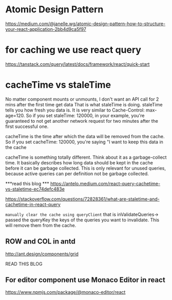 # Atomic Design Pattern
https://medium.com/@janelle.wg/atomic-design-pattern-how-to-structure-your-react-application-2bb4d9ca5f97



# for caching we use react query
https://tanstack.com/query/latest/docs/framework/react/quick-start

# cacheTime vs staleTime
No matter component mounts or unmounts, I don't want an API call for 2 mins after the first time get data
That is what staleTime is doing. staleTime tells you how fresh you data is. It is very similar to Cache-Control: max-age=120.
So if you set staleTime: 120000, in your example, you're guaranteed to not get another network request for two minutes after the first successful one.

cacheTime is the time after which the data will be removed from the cache. So if you set
cacheTime: 120000, you're saying "I want to keep this data in the cache 


cacheTime is something totally different. Think about it as a garbage-collect time. It basically describes how long data should be kept in the cache before it can be garbage collected. This is only relevant for unused queries, because active queries can per definition not be garbage collected.

***read this blog ***
https://antelo.medium.com/react-query-cachetime-vs-staletime-ec74defc483e

https://stackoverflow.com/questions/72828361/what-are-staletime-and-cachetime-in-react-query

`manually clear the cache using queryClient`
that is inValidateQueries-> passed the queryKey 
the keys of the queries you want to invalidate. This will remove them from the cache.


## ROW and COL in antd
http://ant.design/components/grid

READ THIS BLOG


## For editor component use Monaco Editor in react
https://www.npmjs.com/package/@monaco-editor/react


